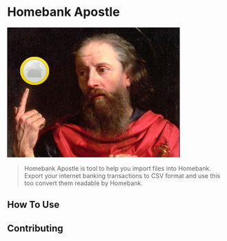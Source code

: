 # Homebank Apostle

![Homebank Apostle ](./header.png "Homebank Apostle")

> Homebank Apostle is tool to help you import files into Homebank. Export your internet banking transactions to CSV format and use this too convert them readable by Homebank.

## How To Use

## Contributing
